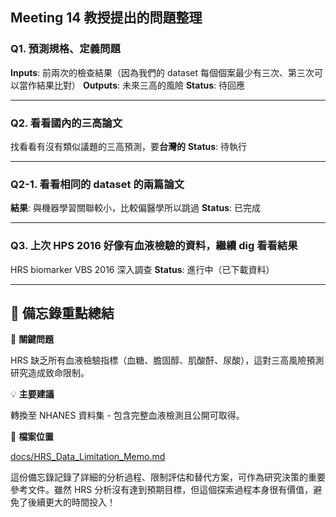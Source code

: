 ## Meeting 14 教授提出的問題整理

### Q1. 預測規格、定義問題
**Inputs**: 前兩次的檢查結果（因為我們的 dataset 每個個案最少有三次、第三次可以當作結果比對）
**Outputs**: 未來三高的風險
**Status**: 待回應

---

### Q2. 看看國內的三高論文
找看看有沒有類似議題的三高預測，要**台灣的**
**Status**: 待執行

---

### Q2-1. 看看相同的 dataset 的兩篇論文
**結果**: 與機器學習關聯較小，比較偏醫學所以跳過
**Status**: 已完成

---

### Q3. 上次 HPS 2016 好像有血液檢驗的資料，繼續 dig 看看結果
HRS biomarker VBS 2016 深入調查
**Status**: 進行中（已下載資料）

---

## 📝 備忘錄重點總結

🚨 **關鍵問題**

HRS 缺乏所有血液檢驗指標（血糖、膽固醇、肌酸酐、尿酸），這對三高風險預測研究造成致命限制。

💡 **主要建議**

轉換至 NHANES 資料集 - 包含完整血液檢測且公開可取得。

📂 **檔案位置**

[docs/HRS_Data_Limitation_Memo.md](docs/HRS_Data_Limitation_Memo.md)

這份備忘錄記錄了詳細的分析過程、限制評估和替代方案，可作為研究決策的重要參考文件。雖然 HRS 分析沒有達到預期目標，但這個探索過程本身很有價值，避免了後續更大的時間投入！